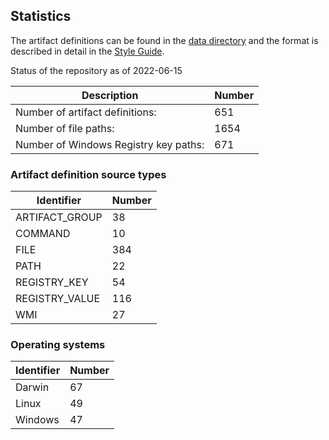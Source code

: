 ## Statistics

The artifact definitions can be found in the [data directory](https://github.com/ForensicArtifacts/artifacts/tree/main/data)
and the format is described in detail in the [Style Guide](https://artifacts.readthedocs.io/en/latest/sources/Format-specification.html).

Status of the repository as of 2022-06-15

Description | Number
--- | ---
Number of artifact definitions: | 651
Number of file paths: | 1654
Number of Windows Registry key paths: | 671

### Artifact definition source types

Identifier | Number
--- | ---
ARTIFACT_GROUP | 38
COMMAND | 10
FILE | 384
PATH | 22
REGISTRY_KEY | 54
REGISTRY_VALUE | 116
WMI | 27

### Operating systems

Identifier | Number
--- | ---
Darwin | 67
Linux | 49
Windows | 47

